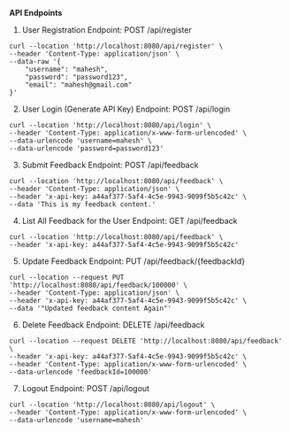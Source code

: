 **API Endpoints**
1. User Registration
Endpoint: POST /api/register

```
curl --location 'http://localhost:8080/api/register' \
--header 'Content-Type: application/json' \
--data-raw '{
    "username": "mahesh",
    "password": "password123",
    "email": "mahesh@gmail.com"
}'
```
2. User Login (Generate API Key)
Endpoint: POST /api/login

```
curl --location 'http://localhost:8080/api/login' \
--header 'Content-Type: application/x-www-form-urlencoded' \
--data-urlencode 'username=mahesh' \
--data-urlencode 'password=password123'
```

3. Submit Feedback
Endpoint: POST /api/feedback

```
curl --location 'http://localhost:8080/api/feedback' \
--header 'Content-Type: application/json' \
--header 'x-api-key: a44af377-5af4-4c5e-9943-9099f5b5c42c' \
--data 'This is my feedback content.'
```

4. List All Feedback for the User
Endpoint: GET /api/feedback

```
curl --location 'http://localhost:8080/api/feedback' \
--header 'x-api-key: a44af377-5af4-4c5e-9943-9099f5b5c42c'
```
5. Update Feedback
Endpoint: PUT /api/feedback/{feedbackId}

```
curl --location --request PUT 'http://localhost:8080/api/feedback/100000' \
--header 'Content-Type: application/json' \
--header 'x-api-key: a44af377-5af4-4c5e-9943-9099f5b5c42c' \
--data '"Updated feedback content Again"'
```

6. Delete Feedback
Endpoint: DELETE /api/feedback

```
curl --location --request DELETE 'http://localhost:8080/api/feedback' \
--header 'x-api-key: a44af377-5af4-4c5e-9943-9099f5b5c42c' \
--header 'Content-Type: application/x-www-form-urlencoded' \
--data-urlencode 'feedbackId=100000'
```

7. Logout
Endpoint: POST /api/logout

```
curl --location 'http://localhost:8080/api/logout' \
--header 'Content-Type: application/x-www-form-urlencoded' \
--data-urlencode 'username=mahesh'
```
